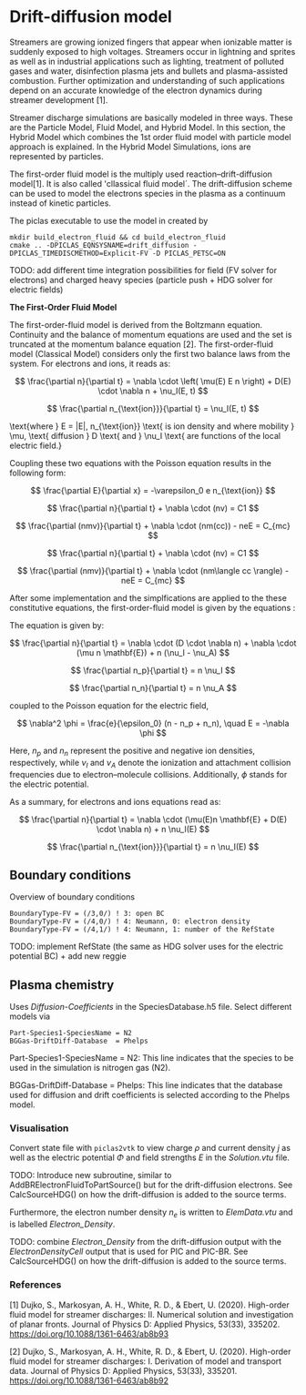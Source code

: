# Drift-diffusion model
Streamers are growing ionized fingers that appear when ionizable matter is suddenly exposed to high voltages. Streamers occur in lightning and sprites as well as in industrial applications such as lighting, treatment of polluted gases and water, disinfection plasma jets and bullets and plasma-assisted combustion. Further optimization and understanding of such applications depend on an accurate knowledge of the electron dynamics during streamer development [1].

Streamer discharge simulations are basically modeled in three ways. These are the Particle Model, Fluid Model, and Hybrid Model.
In this section, the Hybrid Model which combines the 1st order fluid model with particle model approach is explained. In the Hybrid Model Simulations, ions are represented by particles.

The first-order fluid model is the multiply used reaction–drift-diffusion model[1]. It is also called 'cllassical fluid model´. The drift-diffusion scheme can be used to model the electrons species in the plasma as a continuum instead of kinetic particles.

The piclas executable to use the model in created by

    mkdir build_electron_fluid && cd build_electron_fluid
    cmake .. -DPICLAS_EQNSYSNAME=drift_diffusion -DPICLAS_TIMEDISCMETHOD=Explicit-FV -D PICLAS_PETSC=ON

TODO: add different time integration possibilities for field (FV solver for electrons) and charged heavy species (particle push +
HDG solver for electric fields)

**The First-Order Fluid Model** 

The first-order-fluid model is derived from the Boltzmann equation. Continuity and the balance of momentum equations are used and the set is truncated at the momentum balance equation [2]. The first-order-fluid model (Classical Model) considers only the first two balance laws from the system. For electrons and ions, it reads as:

$$
\frac{\partial n}{\partial t} = \nabla \cdot \left( \mu(E) E n \right) + D(E) \cdot \nabla n + \nu_I(E, t)
$$

$$
\frac{\partial n_{\text{ion}}}{\partial t} = \nu_I(E, t)
$$

\text{where } E = |E|, n_{\text{ion}} \text{ is ion density and where mobility } \mu, \text{ diffusion } D \text{ and } \nu_I \text{ are functions of the local electric field.}

Coupling these two equations with the Poisson equation results in the following form: 

$$
\frac{\partial E}{\partial x} = -\varepsilon_0 e n_{\text{ion}}
$$


$$
\frac{\partial n}{\partial t} + \nabla \cdot (nv) = C1
$$

$$
\frac{\partial (nmv)}{\partial t} + \nabla \cdot (nm(cc)) - neE = C_{mc}
$$



 
$$
\frac{\partial n}{\partial t} + \nabla \cdot (nv) = C1  
$$

$$
\frac{\partial (nmv)}{\partial t} + \nabla \cdot (nm\langle cc \rangle) - neE = C_{mc}  
$$

After some implementation and the simplfications are applied to the these constitutive equations, the first-order-fluid model is given by the equations : 

The equation is given by:

$$
\frac{\partial n}{\partial t} = \nabla \cdot (D \cdot \nabla n) + \nabla \cdot (\mu n \mathbf{E}) + n (\nu_I - \nu_A)
$$


$$
\frac{\partial n_p}{\partial t} = n \nu_I  
$$

$$
\frac{\partial n_n}{\partial t} = n \nu_A  
$$

coupled to the Poisson equation for the electric field, 

$$
\nabla^2 \phi = \frac{e}{\epsilon_0} (n - n_p + n_n), \quad E = -\nabla \phi
$$

Here, $n_p$ and $n_n$ represent the positive and negative ion densities, respectively, while $\nu_I$ and $\nu_A$ denote the ionization and attachment collision frequencies due to electron–molecule collisions. Additionally, $\phi$ stands for the electric potential.

As a summary, for electrons and ions equations read as: 

$$
\frac{\partial n}{\partial t} = \nabla \cdot (\mu(E)n \mathbf{E} + D(E) \cdot \nabla n) + n \nu_I(E)
$$

$$
\frac{\partial n_{\text{ion}}}{\partial t} = n \nu_I(E)
$$

## Boundary conditions

Overview of boundary conditions

    BoundaryType-FV = (/3,0/) ! 3: open BC
    BoundaryType-FV = (/4,0/) ! 4: Neumann, 0: electron density
    BoundaryType-FV = (/4,1/) ! 4: Neumann, 1: number of the RefState

TODO: implement RefState (the same as HDG solver uses for the electric potential BC) + add new reggie

## Plasma chemistry
Uses *Diffusion-Coefficients* in the SpeciesDatabase.h5 file.
Select different models via

    Part-Species1-SpeciesName = N2
    BGGas-DriftDiff-Database  = Phelps



Part-Species1-SpeciesName = N2: This line indicates that the species to be used in the simulation is nitrogen gas (N2).

BGGas-DriftDiff-Database = Phelps: This line indicates that the database used for diffusion and drift coefficients is selected according to the Phelps model.

### Visualisation 

Convert state file with `piclas2vtk` to view charge $\rho$ and current density $j$ as well as the electric potential $\Phi$ and
field strengths $E$ in the *Solution.vtu* file.

TODO: Introduce new subroutine, similar to AddBRElectronFluidToPartSource() but for the drift-diffusion electrons.
See CalcSourceHDG() on how the drift-diffusion is added to the source terms.

Furthermore, the electron number density $n_{e}$ is written to *ElemData.vtu* and is labelled *Electron\_Density*.

TODO: combine *Electron\_Density* from the drift-diffusion output with the *ElectronDensityCell* output that is used for PIC and
PIC-BR. See CalcSourceHDG() on how the drift-diffusion is added to the source terms.

### References 
[1] Dujko, S., Markosyan, A. H., White, R. D., & Ebert, U. (2020). High-order fluid model for streamer discharges: II. Numerical solution and investigation of planar fronts. Journal of Physics D: Applied Physics, 53(33), 335202. https://doi.org/10.1088/1361-6463/ab8b93

[2] Dujko, S., Markosyan, A. H., White, R. D., & Ebert, U. (2020). High-order fluid model for streamer discharges: I. Derivation of model and transport data. Journal of Physics D: Applied Physics, 53(33), 335201. https://doi.org/10.1088/1361-6463/ab8b92

